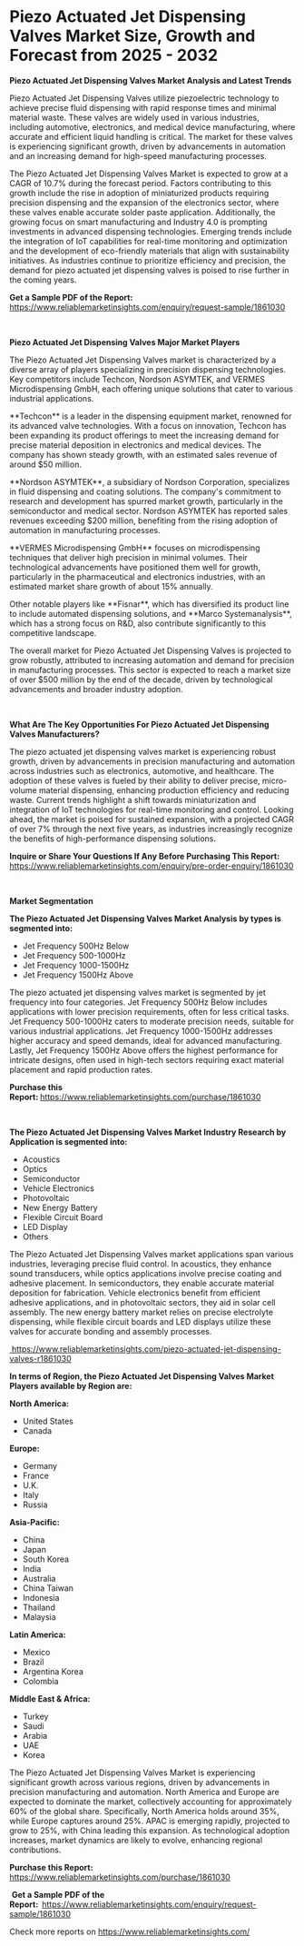 <p><h1>Piezo Actuated Jet Dispensing Valves Market Size, Growth and Forecast from 2025 - 2032</h1></p><p><strong>Piezo Actuated Jet Dispensing Valves Market Analysis and Latest Trends</strong></p>
<p><p>Piezo Actuated Jet Dispensing Valves utilize piezoelectric technology to achieve precise fluid dispensing with rapid response times and minimal material waste. These valves are widely used in various industries, including automotive, electronics, and medical device manufacturing, where accurate and efficient liquid handling is critical. The market for these valves is experiencing significant growth, driven by advancements in automation and an increasing demand for high-speed manufacturing processes. </p><p>The Piezo Actuated Jet Dispensing Valves Market is expected to grow at a CAGR of 10.7% during the forecast period. Factors contributing to this growth include the rise in adoption of miniaturized products requiring precision dispensing and the expansion of the electronics sector, where these valves enable accurate solder paste application. Additionally, the growing focus on smart manufacturing and Industry 4.0 is prompting investments in advanced dispensing technologies. Emerging trends include the integration of IoT capabilities for real-time monitoring and optimization and the development of eco-friendly materials that align with sustainability initiatives. As industries continue to prioritize efficiency and precision, the demand for piezo actuated jet dispensing valves is poised to rise further in the coming years.</p></p>
<p><strong>Get a Sample PDF of the Report:&nbsp;</strong> <a href="https://www.reliablemarketinsights.com/enquiry/request-sample/1861030?utm_campaign=2100&utm_medium=2&utm_source=Github&utm_content=ia&utm_term=13022025&utm_id=piezo-actuated-jet-dispensing-valves">https://www.reliablemarketinsights.com/enquiry/request-sample/1861030</a></p>
<p>&nbsp;</p>
<p><strong>Piezo Actuated Jet Dispensing Valves Major Market Players</strong></p>
<p><p>The Piezo Actuated Jet Dispensing Valves market is characterized by a diverse array of players specializing in precision dispensing technologies. Key competitors include Techcon, Nordson ASYMTEK, and VERMES Microdispensing GmbH, each offering unique solutions that cater to various industrial applications.</p><p>**Techcon** is a leader in the dispensing equipment market, renowned for its advanced valve technologies. With a focus on innovation, Techcon has been expanding its product offerings to meet the increasing demand for precise material deposition in electronics and medical devices. The company has shown steady growth, with an estimated sales revenue of around $50 million.</p><p>**Nordson ASYMTEK**, a subsidiary of Nordson Corporation, specializes in fluid dispensing and coating solutions. The company's commitment to research and development has spurred market growth, particularly in the semiconductor and medical sector. Nordson ASYMTEK has reported sales revenues exceeding $200 million, benefiting from the rising adoption of automation in manufacturing processes.</p><p>**VERMES Microdispensing GmbH** focuses on microdispensing techniques that deliver high precision in minimal volumes. Their technological advancements have positioned them well for growth, particularly in the pharmaceutical and electronics industries, with an estimated market share growth of about 15% annually. </p><p>Other notable players like **Fisnar**, which has diversified its product line to include automated dispensing solutions, and **Marco Systemanalysis**, which has a strong focus on R&D, also contribute significantly to this competitive landscape.</p><p>The overall market for Piezo Actuated Jet Dispensing Valves is projected to grow robustly, attributed to increasing automation and demand for precision in manufacturing processes. This sector is expected to reach a market size of over $500 million by the end of the decade, driven by technological advancements and broader industry adoption.</p></p>
<p>&nbsp;</p>
<p><strong>What Are The Key Opportunities For Piezo Actuated Jet Dispensing Valves Manufacturers?</strong></p>
<p><p>The piezo actuated jet dispensing valves market is experiencing robust growth, driven by advancements in precision manufacturing and automation across industries such as electronics, automotive, and healthcare. The adoption of these valves is fueled by their ability to deliver precise, micro-volume material dispensing, enhancing production efficiency and reducing waste. Current trends highlight a shift towards miniaturization and integration of IoT technologies for real-time monitoring and control. Looking ahead, the market is poised for sustained expansion, with a projected CAGR of over 7% through the next five years, as industries increasingly recognize the benefits of high-performance dispensing solutions.</p></p>
<p><strong>Inquire or Share Your Questions If Any Before Purchasing This Report:</strong> <a href="https://www.reliablemarketinsights.com/enquiry/pre-order-enquiry/1861030?utm_campaign=2100&utm_medium=2&utm_source=Github&utm_content=ia&utm_term=13022025&utm_id=piezo-actuated-jet-dispensing-valves">https://www.reliablemarketinsights.com/enquiry/pre-order-enquiry/1861030</a></p>
<p>&nbsp;</p>
<p><strong>Market Segmentation</strong></p>
<p><strong>The Piezo Actuated Jet Dispensing Valves Market Analysis by types is segmented into:</strong></p>
<p><ul><li>Jet Frequency 500Hz Below</li><li>Jet Frequency 500-1000Hz</li><li>Jet Frequency 1000-1500Hz</li><li>Jet Frequency 1500Hz Above</li></ul></p>
<p><p>The piezo actuated jet dispensing valves market is segmented by jet frequency into four categories. Jet Frequency 500Hz Below includes applications with lower precision requirements, often for less critical tasks. Jet Frequency 500-1000Hz caters to moderate precision needs, suitable for various industrial applications. Jet Frequency 1000-1500Hz addresses higher accuracy and speed demands, ideal for advanced manufacturing. Lastly, Jet Frequency 1500Hz Above offers the highest performance for intricate designs, often used in high-tech sectors requiring exact material placement and rapid production rates.</p></p>
<p><strong>Purchase this Report:&nbsp;</strong><a href="https://www.reliablemarketinsights.com/purchase/1861030?utm_campaign=2100&utm_medium=2&utm_source=Github&utm_content=ia&utm_term=13022025&utm_id=piezo-actuated-jet-dispensing-valves">https://www.reliablemarketinsights.com/purchase/1861030</a></p>
<p>&nbsp;</p>
<p><strong>The Piezo Actuated Jet Dispensing Valves Market Industry Research by Application is segmented into:</strong></p>
<p><ul><li>Acoustics</li><li>Optics</li><li>Semiconductor</li><li>Vehicle Electronics</li><li>Photovoltaic</li><li>New Energy Battery</li><li>Flexible Circuit Board</li><li>LED Display</li><li>Others</li></ul></p>
<p><p>The Piezo Actuated Jet Dispensing Valves market applications span various industries, leveraging precise fluid control. In acoustics, they enhance sound transducers, while optics applications involve precise coating and adhesive placement. In semiconductors, they enable accurate material deposition for fabrication. Vehicle electronics benefit from efficient adhesive applications, and in photovoltaic sectors, they aid in solar cell assembly. The new energy battery market relies on precise electrolyte dispensing, while flexible circuit boards and LED displays utilize these valves for accurate bonding and assembly processes.</p></p>
<p><a href="https://www.reliablemarketinsights.com/piezo-actuated-jet-dispensing-valves-r1861030?utm_campaign=2100&utm_medium=2&utm_source=Github&utm_content=ia&utm_term=13022025&utm_id=piezo-actuated-jet-dispensing-valves">&nbsp;https://www.reliablemarketinsights.com/piezo-actuated-jet-dispensing-valves-r1861030</a></p>
<p><strong>In terms of Region, the Piezo Actuated Jet Dispensing Valves Market Players available by Region are:</strong></p>
<p>
    <p> <strong> North America: </strong>
        <ul>
            <li>United States</li>
            <li>Canada</li>
        </ul>
        </p> 
    <p> <strong> Europe: </strong>
        <ul>
            <li>Germany</li>
            <li>France</li>
            <li>U.K.</li>
            <li>Italy</li>
            <li>Russia</li>
        </ul>
        </p> 
    <p> <strong> Asia-Pacific: </strong>
        <ul>
            <li>China</li>
            <li>Japan</li>
            <li>South Korea</li>
            <li>India</li>
            <li>Australia</li>
            <li>China Taiwan</li>
            <li>Indonesia</li>
            <li>Thailand</li>
            <li>Malaysia</li>
        </ul>
        </p> 
    <p> <strong> Latin America: </strong>
        <ul>
            <li>Mexico</li>
            <li>Brazil</li>
            <li>Argentina Korea</li>
            <li>Colombia</li>
        </ul>
        </p> 
    <p> <strong> Middle East & Africa: </strong>
        <ul>
            <li>Turkey</li>
            <li>Saudi</li>
            <li>Arabia</li>
            <li>UAE</li>
            <li>Korea</li>
        </ul>
    </p>
    </p>
<p><p>The Piezo Actuated Jet Dispensing Valves Market is experiencing significant growth across various regions, driven by advancements in precision manufacturing and automation. North America and Europe are expected to dominate the market, collectively accounting for approximately 60% of the global share. Specifically, North America holds around 35%, while Europe captures around 25%. APAC is emerging rapidly, projected to grow to 25%, with China leading this expansion. As technological adoption increases, market dynamics are likely to evolve, enhancing regional contributions.</p></p>
<p><strong>Purchase this Report: </strong><a href="https://www.reliablemarketinsights.com/purchase/1861030?utm_campaign=2100&utm_medium=2&utm_source=Github&utm_content=ia&utm_term=13022025&utm_id=piezo-actuated-jet-dispensing-valves">https://www.reliablemarketinsights.com/purchase/1861030</a></p>
<p>&nbsp;<strong>Get a Sample PDF of the Report:&nbsp;&nbsp;</strong><a href="https://www.reliablemarketinsights.com/enquiry/request-sample/1861030?utm_campaign=2100&utm_medium=2&utm_source=Github&utm_content=ia&utm_term=13022025&utm_id=piezo-actuated-jet-dispensing-valves">https://www.reliablemarketinsights.com/enquiry/request-sample/1861030</a></p>
<p><strong></strong></p>
<p>Check more reports on <a href="https://www.reliablemarketinsights.com/?utm_campaign=2100&utm_medium=2&utm_source=Github&utm_content=ia&utm_term=13022025&utm_id=piezo-actuated-jet-dispensing-valves">https://www.reliablemarketinsights.com/</a></p>